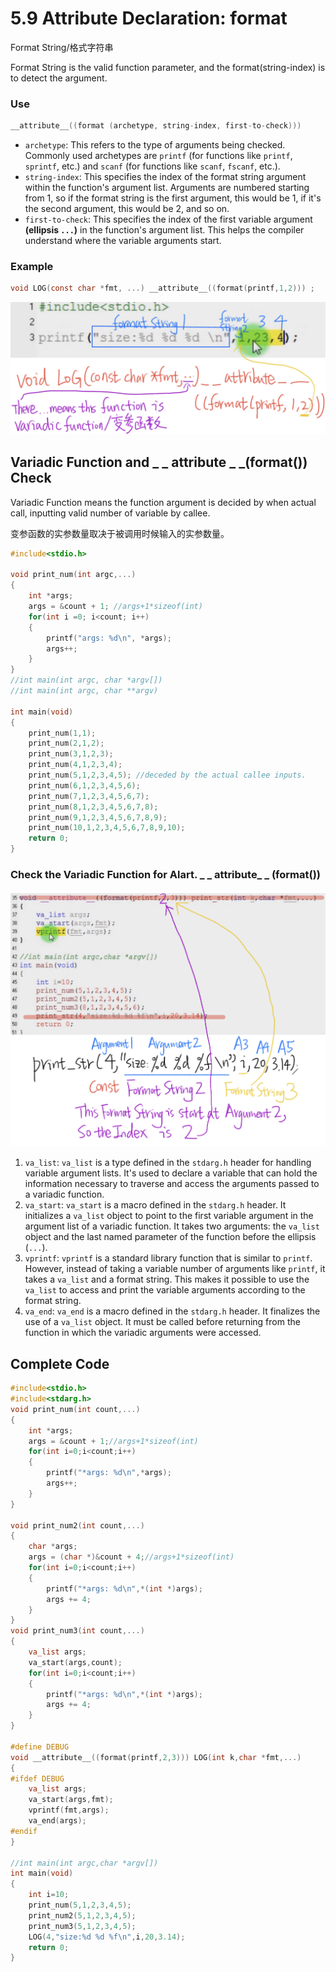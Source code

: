 # 5.9 Attribute Declaration: format



Format String/格式字符串

Format String is the valid function parameter, and the format(string-index) is to detect the argument.

### Use

```c
__attribute__((format (archetype, string-index, first-to-check)))
```

- `archetype`: This refers to the type of arguments being checked. Commonly used archetypes are `printf` (for functions like `printf`, `sprintf`, etc.) and `scanf` (for functions like `scanf`, `fscanf`, etc.).  
- `string-index`: This specifies the index of the format string argument within the function's argument list. Arguments are numbered starting from 1, so if the format string is the first argument, this would be 1, if it's the second argument, this would be 2, and so on.  
- `first-to-check`: This specifies the index of the first variable argument **(ellipsis `...`)** in the function's argument list. This helps the compiler understand where the variable arguments start.  

### Example

```c
void LOG(const char *fmt, ...) __attribute__((format(printf,1,2))) ;
```

![01](https://github.com/knightsummon/02-Computer-underlying-programming-and-system-optimization/blob/main/05%20GNU%20C%20Grammar/5.9%20Attribute%20Declaration%20format.assets/01.jpg)



## Variadic Function and _ _ attribute _ _(format()) Check

Variadic Function means the function argument is decided by when actual call, inputting valid number of variable by callee.

变参函数的实参数量取决于被调用时候输入的实参数量。

```c
#include<stdio.h>

void print_num(int argc,...)
{
	int *args;
	args = &count + 1; //args+1*sizeof(int)
	for(int i =0; i<count; i++)
	{
		printf("args: %d\n", *args);
		args++;
	}
}
//int main(int argc, char *argv[])
//int main(int argc, char **argv)

int main(void)
{
	print_num(1,1);
    print_num(2,1,2);
    print_num(3,1,2,3);
    print_num(4,1,2,3,4);
    print_num(5,1,2,3,4,5); //deceded by the actual callee inputs.
    print_num(6,1,2,3,4,5,6);
    print_num(7,1,2,3,4,5,6,7);
    print_num(8,1,2,3,4,5,6,7,8);
    print_num(9,1,2,3,4,5,6,7,8,9);
    print_num(10,1,2,3,4,5,6,7,8,9,10);
	return 0;
}
```

### Check the Variadic Function for Alart. _ _ attribute_ _ (format())

![02](https://github.com/knightsummon/02-Computer-underlying-programming-and-system-optimization/blob/main/05%20GNU%20C%20Grammar/5.9%20Attribute%20Declaration%20format.assets/02.jpg)

1. `va_list`: `va_list` is a type defined in the `stdarg.h` header for handling variable argument lists. It's used to declare a variable that can hold the information necessary to traverse and access the arguments passed to a variadic function.
2. `va_start`: `va_start` is a macro defined in the `stdarg.h` header. It initializes a `va_list` object to point to the first variable argument in the argument list of a variadic function. It takes two arguments: the `va_list` object and the last named parameter of the function before the ellipsis (`...`).
3. `vprintf`: `vprintf` is a standard library function that is similar to `printf`. However, instead of taking a variable number of arguments like `printf`, it takes a `va_list` and a format string. This makes it possible to use the `va_list` to access and print the variable arguments according to the format string.
4. `va_end`: `va_end` is a macro defined in the `stdarg.h` header. It finalizes the use of a `va_list` object. It must be called before returning from the function in which the variadic arguments were accessed.

## Complete Code

```c
#include<stdio.h>
#include<stdarg.h> 
void print_num(int count,...)
{
	int *args;
	args = &count + 1;//args+1*sizeof(int)
	for(int i=0;i<count;i++)
	{
		printf("*args: %d\n",*args);
		args++;
	}
}

void print_num2(int count,...)
{
	char *args;
	args = (char *)&count + 4;//args+1*sizeof(int)
	for(int i=0;i<count;i++)
	{
		printf("*args: %d\n",*(int *)args);
		args += 4;
	}
}
void print_num3(int count,...)
{
	va_list args;
	va_start(args,count);
	for(int i=0;i<count;i++)
	{
		printf("*args: %d\n",*(int *)args);
		args += 4; 
	}
}

#define DEBUG
void __attribute__((format(printf,2,3))) LOG(int k,char *fmt,...)
{
#ifdef DEBUG
	va_list args;
	va_start(args,fmt);
	vprintf(fmt,args);
	va_end(args);
#endif
}

//int main(int argc,char *argv[])
int main(void)
{
	int i=10;
	print_num(5,1,2,3,4,5);
	print_num2(5,1,2,3,4,5);
	print_num3(5,1,2,3,4,5);
	LOG(4,"size:%d %d %f\n",i,20,3.14);
	return 0;
}
```

